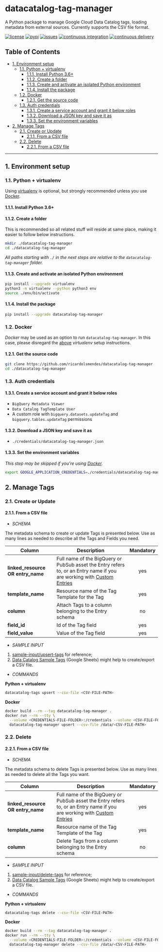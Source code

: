 # datacatalog-tag-manager

A Python package to manage Google Cloud Data Catalog tags, loading metadata from external
sources. Currently supports the CSV file format.

[![license](https://img.shields.io/github/license/ricardolsmendes/datacatalog-tag-manager.svg)](https://github.com/ricardolsmendes/datacatalog-tag-manager/blob/master/LICENSE)
[![pypi](https://img.shields.io/pypi/v/datacatalog-tag-manager.svg)](https://pypi.org/project/datacatalog-tag-manager)
[![issues](https://img.shields.io/github/issues/ricardolsmendes/datacatalog-tag-manager.svg)](https://github.com/ricardolsmendes/datacatalog-tag-manager/issues)
[![continuous integration](https://github.com/ricardolsmendes/datacatalog-tag-manager/actions/workflows/continuous-integration.yaml/badge.svg)](https://github.com/ricardolsmendes/datacatalog-tag-manager/actions/workflows/continuous-integration.yaml)
[![continuous delivery](https://github.com/ricardolsmendes/datacatalog-tag-manager/actions/workflows/continuous-delivery.yaml/badge.svg)](https://github.com/ricardolsmendes/datacatalog-tag-manager/actions/workflows/continuous-delivery.yaml)

<!--
  DO NOT UPDATE THE TABLE OF CONTENTS MANUALLY
  run `npx markdown-toc -i README.md`.

  Please stick to 100-character line wraps as much as you can.
-->

## Table of Contents

<!-- toc -->

- [1. Environment setup](#1-environment-setup)
  * [1.1. Python + virtualenv](#11-python--virtualenv)
    + [1.1.1. Install Python 3.6+](#111-install-python-36)
    + [1.1.2. Create a folder](#112-create-a-folder)
    + [1.1.3. Create and activate an isolated Python environment](#113-create-and-activate-an-isolated-python-environment)
    + [1.1.4. Install the package](#114-install-the-package)
  * [1.2. Docker](#12-docker)
    + [1.2.1. Get the source code](#121-get-the-source-code)
  * [1.3. Auth credentials](#13-auth-credentials)
    + [1.3.1. Create a service account and grant it below roles](#131-create-a-service-account-and-grant-it-below-roles)
    + [1.3.2. Download a JSON key and save it as](#132-download-a-json-key-and-save-it-as)
    + [1.3.3. Set the environment variables](#133-set-the-environment-variables)
- [2. Manage Tags](#2-manage-tags)
  * [2.1. Create or Update](#21-create-or-update)
    + [2.1.1. From a CSV file](#211-from-a-csv-file)
  * [2.2. Delete](#22-delete)
    + [2.2.1. From a CSV file](#221-from-a-csv-file)

<!-- tocstop -->

---

## 1. Environment setup

### 1.1. Python + virtualenv

Using [virtualenv][1] is optional, but strongly recommended unless you use [Docker](#12-docker).

#### 1.1.1. Install Python 3.6+

#### 1.1.2. Create a folder

This is recommended so all related stuff will reside at same place, making it easier to follow
below instructions.

```sh
mkdir ./datacatalog-tag-manager
cd ./datacatalog-tag-manager
```

_All paths starting with `./` in the next steps are relative to the `datacatalog-tag-manager`
folder._

#### 1.1.3. Create and activate an isolated Python environment

```sh
pip install --upgrade virtualenv
python3 -m virtualenv --python python3 env
source ./env/bin/activate
```

#### 1.1.4. Install the package

```sh
pip install --upgrade datacatalog-tag-manager
```

### 1.2. Docker

_Docker_ may be used as an option to run `datacatalog-tag-manager`. In this case, please
disregard the [above](#11-python--virtualenv) _virtualenv_ setup instructions.

#### 1.2.1. Get the source code

```sh
git clone https://github.com/ricardolsmendes/datacatalog-tag-manager
cd ./datacatalog-tag-manager
```

### 1.3. Auth credentials

#### 1.3.1. Create a service account and grant it below roles

- `BigQuery Metadata Viewer`
- `Data Catalog TagTemplate User`
- A custom role with `bigquery.datasets.updateTag` and `bigquery.tables.updateTag` permissions

#### 1.3.2. Download a JSON key and save it as

- `./credentials/datacatalog-tag-manager.json`

#### 1.3.3. Set the environment variables

_This step may be skipped if you're using [Docker](#12-docker)._

```sh
export GOOGLE_APPLICATION_CREDENTIALS=./credentials/datacatalog-tag-manager.json
```

## 2. Manage Tags

### 2.1. Create or Update

#### 2.1.1. From a CSV file

- _SCHEMA_

The metadata schema to create or update Tags is presented below. Use as many lines as needed to
describe all the Tags and Fields you need.

| Column                            | Description                                                                                                                 | Mandatory |
| --------------------------------- | --------------------------------------------------------------------------------------------------------------------------- | :-------: |
| **linked_resource OR entry_name** | Full name of the BigQuery or PubSub asset the Entry refers to, or an Entry name if you are working with [Custom Entries][2] |    yes    |
| **template_name**                 | Resource name of the Tag Template for the Tag                                                                               |    yes    |
| **column**                        | Attach Tags to a column belonging to the Entry schema                                                                       |    no     |
| **field_id**                      | Id of the Tag field                                                                                                         |    yes    |
| **field_value**                   | Value of the Tag field                                                                                                      |    yes    |

- _SAMPLE INPUT_

1. [sample-input/upsert-tags][3] for reference;
1. [Data Catalog Sample Tags][5] (Google Sheets) might help to create/export a CSV file.

- _COMMANDS_

**Python + virtualenv**

```sh
datacatalog-tags upsert --csv-file <CSV-FILE-PATH>
```

**Docker**

```sh
docker build --rm --tag datacatalog-tag-manager .
docker run --rm --tty \
  --volume <CREDENTIALS-FILE-FOLDER>:/credentials --volume <CSV-FILE-FOLDER>:/data \
  datacatalog-tag-manager upsert --csv-file /data/<CSV-FILE-PATH>
```

### 2.2. Delete

#### 2.2.1. From a CSV file

- _SCHEMA_

The metadata schema to delete Tags is presented below. Use as many lines as needed to delete all
the Tags you want.

| Column                            | Description                                                                                                                 | Mandatory |
| --------------------------------- | --------------------------------------------------------------------------------------------------------------------------- | :-------: |
| **linked_resource OR entry_name** | Full name of the BigQuery or PubSub asset the Entry refers to, or an Entry name if you are working with [Custom Entries][2] |    yes    |
| **template_name**                 | Resource name of the Tag Template of the Tag                                                                                |    yes    |
| **column**                        | Delete Tags from a column belonging to the Entry schema                                                                     |    no     |

- _SAMPLE INPUT_

1. [sample-input/delete-tags][4] for reference;
1. [Data Catalog Sample Tags][5] (Google Sheets) might help to create/export a CSV file.

- _COMMANDS_

**Python + virtualenv**

```sh
datacatalog-tags delete --csv-file <CSV-FILE-PATH>
```

**Docker**

```sh
docker build --rm --tag datacatalog-tag-manager .
docker run --rm --tty \
  --volume <CREDENTIALS-FILE-FOLDER>:/credentials --volume <CSV-FILE-FOLDER>:/data \
  datacatalog-tag-manager delete --csv-file /data/<CSV-FILE-PATH>
```

[1]: https://virtualenv.pypa.io/en/latest/
[2]: https://cloud.google.com/data-catalog/docs/how-to/custom-entries
[3]: https://github.com/ricardolsmendes/datacatalog-tag-manager/tree/master/sample-input/upsert-tags
[4]: https://github.com/ricardolsmendes/datacatalog-tag-manager/tree/master/sample-input/delete-tags
[5]: https://docs.google.com/spreadsheets/d/1bqeAXjLHUq0bydRZj9YBhdlDtuu863nwirx8t4EP_CQ
